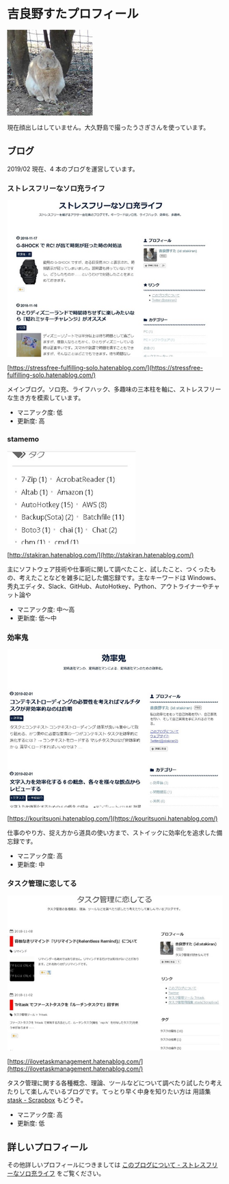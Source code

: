 # 吉良野すたプロフィール
![avatarhalf](img/avatar_half.jpg)

現在顔出しはしていません。大久野島で撮ったうさぎさんを使っています。

## ブログ
2019/02 現在、4 本のブログを運営しています。

### ストレスフリーなソロ充ライフ
![stressfree](img/blog_stressfree.jpg)

[https://stressfree-fulfilling-solo.hatenablog.com/](https://stressfree-fulfilling-solo.hatenablog.com/)

メインブログ。ソロ充、ライフハック、多趣味の三本柱を軸に、ストレスフリーな生き方を模索しています。

- マニアック度: 低
- 更新度: 高

### stamemo
![stamemo](img/blog_stamemo.jpg)

[http://stakiran.hatenablog.com/](http://stakiran.hatenablog.com/)

主にソフトウェア技術や仕事術に関して調べたこと、試したこと、つくったもの、考えたことなどを雑多に記した備忘録です。主なキーワードは Windows、秀丸エディタ、Slack、GitHub、AutoHotkey、Python、アウトライナーやチャット論や

- マニアック度: 中～高
- 更新度: 低～中

### 効率鬼
![kourituoni](img/blog_kourituoni.jpg)

[https://kouritsuoni.hatenablog.com/](https://kouritsuoni.hatenablog.com/)

仕事のやり方、捉え方から道具の使い方まで、ストイックに効率化を追求した備忘録です。

- マニアック度: 高
- 更新度: 中

### タスク管理に恋してる
![blog_lovetask](img/blog_lovetask.jpg)

[https://ilovetaskmanagement.hatenablog.com/](https://ilovetaskmanagement.hatenablog.com/)

タスク管理に関する各種概念、理論、ツールなどについて調べたり試したり考えたりして楽しんでいるブログです。てっとり早く中身を知りたい方は 用語集 [stask - Scrapbox](https://scrapbox.io/stask/) もどうぞ。

- マニアック度: 高
- 更新度: 低

## 詳しいプロフィール
その他詳しいプロフィールにつきましては [このブログについて - ストレスフリーなソロ充ライフ](https://stressfree-fulfilling-solo.hatenablog.com/entry/2018/10/27/104349) をご覧ください。
